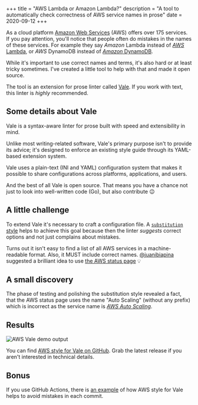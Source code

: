 +++
title = "AWS Lambda or Amazon Lambda?"
description = "A tool to automatically check correctness of AWS service names in prose"
date = 2020-09-12
+++

As a cloud platform [Amazon Web Services][aws] (AWS) offers over 175 services. If you pay attention, you'll notice that people often do mistakes in the names of these services. For example they say *Amazon* Lambda instead of [*AWS* Lambda][lambda], or *AWS* DynamoDB instead of [*Amazon* DynamoDB][dynamodb].

While it's important to use correct names and terms, it's also hard or at least tricky sometimes. I've created a little tool to help with that and made it open source.

<!--more-->

The tool is an extension for prose linter called [Vale][vale]. If you work with text, this linter is *highly* recommended.

## Some details about Vale

Vale is a syntax-aware linter for prose built with speed and extensibility in mind.

Unlike most writing-related software, Vale's primary purpose isn't to provide its advice; it's designed to enforce an existing style guide through its YAML-based extension system.

Vale uses a plain-text (INI and YAML) configuration system that makes it possible to share configurations across platforms, applications, and users.

And the best of all Vale is open source. That means you have a chance not just to look into well-written code (Go), but also contribute :wink:

## A little challenge

To extend Vale it's necessary to craft a configuration file. A [`substitution` style][vale-substitution] helps to achieve this goal because then the linter *suggests* correct options and not just complains about mistakes.

Turns out it isn't easy to find a list of all AWS services in a machine-readable format. Also, it MUST include correct names. [@juanibiapina](https://github.com/juanibiapina) suggested a brilliant idea to use [the AWS status page][aws-status] :bulb:

## A small discovery

The phase of testing and polishing the substitution style revealed a fact, that the AWS status page uses the name "Auto Scaling" (without any prefix) which is incorrect as the service name is [*AWS Auto Scaling*][auto-scaling].

## Results

![AWS Vale demo output][screenshot-aws-vale-demo-output]

You can find [AWS style for Vale on GitHub][vale-aws]. Grab the latest release if you aren't interested in technical details.

## Bonus

If you use GitHub Actions, there is [an example][vale-aws-demo] of how AWS style for Vale helps to avoid mistakes in each commit.

[aws]: https://aws.amazon.com/what-is-aws/
[lambda]: https://aws.amazon.com/lambda/
[dynamodb]: https://aws.amazon.com/dynamodb/
[vale]: https://docs.errata.ai/vale/about
[microsoft-style]: https://docs.microsoft.com/en-us/style-guide/welcome/
[vale-substitution]: https://docs.errata.ai/vale/styles#substitution
[aws-status]: https://status.aws.amazon.com/
[list]: https://github.com/soulim/vale-aws/blob/f30baab722f0b059af4c77f0b606e0716f7d451f/bin/list
[gen]: https://github.com/soulim/vale-aws/blob/f30baab722f0b059af4c77f0b606e0716f7d451f/bin/gen
[auto-scaling]: https://aws.amazon.com/de/autoscaling/
[screenshot-aws-vale-demo-output]: /blog/images/screenshot-aws-vale-demo-output.png
[vale-aws]: https://github.com/soulim/vale-aws
[vale-aws-demo]: https://github.com/soulim/vale-aws-demo/pull/1/checks?check_run_id=1078148144
